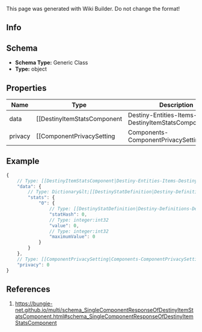 <span class="wiki-builder">This page was generated with Wiki Builder. Do not change the format!</span>

## Info

## Schema
* **Schema Type:** Generic Class
* **Type:** object

## Properties
Name | Type | Description
---- | ---- | -----------
data | [[DestinyItemStatsComponent|Destiny-Entities-Items-DestinyItemStatsComponent]] | 
privacy | [[ComponentPrivacySetting|Components-ComponentPrivacySetting]]:Enum | 

## Example
```javascript
{
    // Type: [[DestinyItemStatsComponent|Destiny-Entities-Items-DestinyItemStatsComponent]]
    "data": {
        // Type: Dictionary&lt;[[DestinyStatDefinition|Destiny-Definitions-DestinyStatDefinition]]:ManifestDefinition:integer:uint32,[[DestinyStat|Destiny-DestinyStat]]&gt;
        "stats": {
            "0": {
                // Type: [[DestinyStatDefinition|Destiny-Definitions-DestinyStatDefinition]]:ManifestDefinition:integer:uint32
                "statHash": 0,
                // Type: integer:int32
                "value": 0,
                // Type: integer:int32
                "maximumValue": 0
            }
        }
    },
    // Type: [[ComponentPrivacySetting|Components-ComponentPrivacySetting]]:Enum
    "privacy": 0
}

```

## References
1. https://bungie-net.github.io/multi/schema_SingleComponentResponseOfDestinyItemStatsComponent.html#schema_SingleComponentResponseOfDestinyItemStatsComponent

